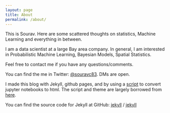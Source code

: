 ```yaml
---
layout: page
title: About
permalink: /about/
---
```


This is Sourav. 
Here are some scattered thoughts on statistics, Machine Learning and everything in between.

I am a data scientist at a large Bay area company. In general, I am interested in Probabilistic Machine Learning, Bayesian Models, Spatial Statistics.

Feel free to contact me if you have any questions/comments.

You can find the me in Twitter: [@souravc83](https://twitter.com/souravc83). DMs are open.

I made this blog with Jekyll, github pages, and by using a [script](https://github.com/souravc83/souravc83.github.io/blob/master/notebooks/notebook_convert.py) to convert jupyter notebooks to html. The script and theme are largely borrowed from [here](https://peterroelants.github.io/).

You can find the source code for Jekyll at GitHub:
[jekyll][jekyll-organization] /
[jekyll](https://github.com/jekyll/jekyll)


[jekyll-organization]: https://github.com/jekyll
